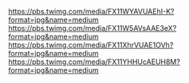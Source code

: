 https://pbs.twimg.com/media/FX11WYAVUAEhI-K?format=jpg&name=medium
https://pbs.twimg.com/media/FX11W5AVsAAE3eX?format=jpg&name=medium
https://pbs.twimg.com/media/FX11XhrVUAE1OVh?format=jpg&name=medium
https://pbs.twimg.com/media/FX11YHHUcAEUH8M?format=jpg&name=medium
